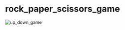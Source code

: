 # rock_paper_scissors_game
![up_down_game](https://github.com/leeyounghuncom/rock_paper_scissors_game/blob/main/Screenshot%20from%202024-06-28%2020-18-32.png?raw=true)